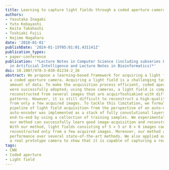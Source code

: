 ```yaml
---
title: Learning to capture light fields through a coded aperture camera
authors:
- Yasutaka Inagaki
- Yuto Kobayashi
- Keita Takahashi
- Toshiaki Fujii
- Hajime Nagahara
date: '2018-01-01'
publishDate: '2024-01-15T05:01:01.431141Z'
publication_types:
- paper-conference
publication: '*Lecture Notes in Computer Science (including subseries Lecture Notes
  in Artificial Intelligence and Lecture Notes in Bioinformatics)*'
doi: 10.1007/978-3-030-01234-2_26
abstract: We propose a learning-based framework for acquiring a light field through
  a coded aperture camera. Acquiring a light field is a challenging task due to the
  amount of data. To make the acquisition process efficient, coded aperture cameras
  were successfully adopted; using these cameras, a light field is computationally
  reconstructed from several images that are acquirToshiakied with different aperture
  patterns. However, it is still difficult to reconstruct a high-quality light field
  from only a few acquired images. To tackle this limitation, we formulated the entire
  pipeline of light field acquisition from the perspective of an auto-encoder. This
  auto-encoder was implemented as a stack of fully convolutional layers and was trained
  end-to-end by using a collection of training samples. We experimentally show that
  our method can successfully learn good image-acquisition and reconstruction strategies.
  With our method, light fields consisting of 5 × 5 or 8 × 8 images can be successfully
  reconstructed only from a few acquired images. Moreover, our method achieved superior
  performance over several state-of-the-art methods. We also applied our method to
  a real prototype camera to show that it is capable of capturing a real 3-D scene.
tags:
- CNN
- Coded aperture
- Light field
---
```

